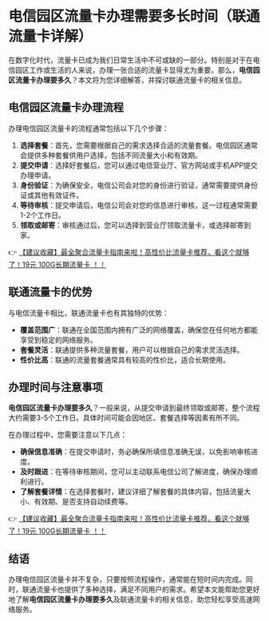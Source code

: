 # 电信园区流量卡办理需要多长时间（联通流量卡详解）

在数字化时代，流量卡已成为我们日常生活中不可或缺的一部分。特别是对于在电信园区工作或生活的人来说，办理一张合适的流量卡显得尤为重要。那么，**电信园区流量卡办理要多久**？本文将为您详细解答，并探讨联通流量卡的相关信息。

## 电信园区流量卡办理流程

办理电信园区流量卡的流程通常包括以下几个步骤：

1. **选择套餐**：首先，您需要根据自己的需求选择合适的流量套餐。电信园区通常会提供多种套餐供用户选择，包括不同流量大小和有效期。
2. **提交申请**：选择好套餐后，您可以通过电信营业厅、官方网站或手机APP提交办理申请。
3. **身份验证**：为确保安全，电信公司会对您的身份进行验证，通常需要提供身份证或其他有效证件。
4. **等待审核**：提交申请后，电信公司会对您的信息进行审核，这一过程通常需要1-2个工作日。
5. **领取或邮寄**：审核通过后，您可以选择到营业厅领取流量卡，或选择邮寄到家。

👉 [【建议收藏】最全聚合流量卡指南来啦！高性价比流量卡推荐，看这个就够了！19元 100G长期流量卡 ！！](https://bit.ly/Liuliangka)

## 联通流量卡的优势

与电信流量卡相比，联通流量卡也有其独特的优势：

- **覆盖范围广**：联通在全国范围内拥有广泛的网络覆盖，确保您在任何地方都能享受到稳定的网络服务。
- **套餐灵活**：联通提供多种流量套餐，用户可以根据自己的需求灵活选择。
- **性价比高**：联通的流量套餐通常具有较高的性价比，适合长期使用。

## 办理时间与注意事项

**电信园区流量卡办理要多久**？一般来说，从提交申请到最终领取或邮寄，整个流程大约需要3-5个工作日。具体时间可能会因地区、套餐选择等因素有所不同。

在办理过程中，您需要注意以下几点：

- **确保信息准确**：在提交申请时，务必确保所填信息准确无误，以免影响审核进度。
- **及时跟进**：在等待审核期间，您可以主动联系电信公司了解进度，确保办理顺利进行。
- **了解套餐详情**：在选择套餐时，建议详细了解套餐的具体内容，包括流量大小、有效期、是否支持自动续费等。

👉 [【建议收藏】最全聚合流量卡指南来啦！高性价比流量卡推荐，看这个就够了！19元 100G长期流量卡 ！！](https://bit.ly/Liuliangka)

## 结语

办理电信园区流量卡并不复杂，只要按照流程操作，通常能在短时间内完成。同时，联通流量卡也提供了多种选择，满足不同用户的需求。希望本文能帮助您更好地了解**电信园区流量卡办理要多久**及联通流量卡的相关信息，助您轻松享受高速网络服务。